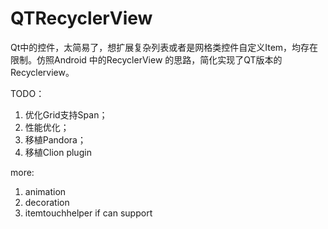 # QTRecyclerView

Qt中的控件，太简易了，想扩展复杂列表或者是网格类控件自定义Item，均存在限制。仿照Android 中的RecyclerView 的思路，简化实现了QT版本的Recyclerview。

TODO：

1. 优化Grid支持Span；
2. 性能优化； 
3. 移植Pandora；
4. 移植Clion plugin

more:
1. animation
2. decoration
3. itemtouchhelper if can support
